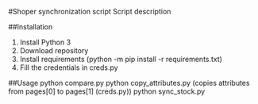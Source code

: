 #Shoper synchronization script
Script description

##Installation
1. Install Python 3 
2. Download repository
3. Install requirements (python -m pip install -r requirements.txt)
4. Fill the credentials in creds.py

##Usage
python compare.py
python copy_attributes.py (copies attributes from pages[0] to pages[1] (creds.py))
python sync_stock.py

